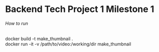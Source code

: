 # Backend Tech Project 1 Milestone 1
###### How to run
docker build -t make_thumbnail . <br/>
docker run -it -v /path/to/video:/working/dir make_thumbnail <Enter> <br/>
<input-mp4-file-name> <output-gif-name>
